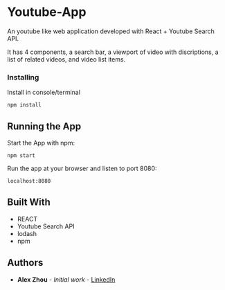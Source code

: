 # Youtube-App

An youtube like web application developed with React + Youtube Search API.

It has 4 components, a search bar, a viewport of video with discriptions, a list of related videos, and video list items.

### Installing

Install in console/terminal

```
npm install
```

## Running the App

Start the App with npm:

```
npm start
```

Run the app at your browser and listen to port 8080:

```
localhost:8080
```

## Built With

* REACT
* Youtube Search API
* lodash
* npm

## Authors

* **Alex Zhou** - *Initial work* - [LinkedIn](https://www.linkedin.com/in/yuhang-alex-zhou-859a5457/)
